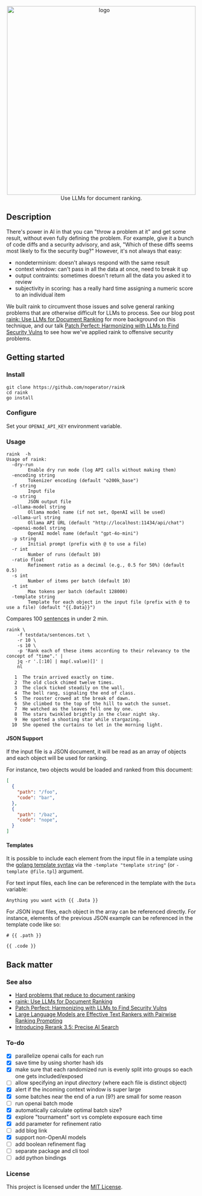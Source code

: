 <p align="center">
  <picture>
    <source media="(prefers-color-scheme: dark)" srcset="img/logo-dark.png">
    <img alt="logo" src="img/logo-light.png" width="500px">
  </picture>
  <br>
  Use LLMs for document ranking.
</p>

## Description

There's power in AI in that you can "throw a problem at it" and get some result, without even fully defining the problem. For example, give it a bunch of code diffs and a security advisory, and ask, "Which of these diffs seems most likely to fix the security bug?" However, it's not always that easy:
- nondeterminism: doesn't always respond with the same result
- context window: can't pass in all the data at once, need to break it up
- output contraints: sometimes doesn't return all the data you asked it to review
- subjectivity in scoring: has a really hard time assigning a numeric score to an individual item

We built raink to circumvent those issues and solve general ranking problems that are otherwise difficult for LLMs to process. See our blog post [raink: Use LLMs for Document Ranking](https://bishopfox.com/blog/raink-llms-document-ranking) for more background on this technique, and our talk [Patch Perfect: Harmonizing with LLMs to Find Security Vulns](https://www.youtube.com/watch?v=IBuL1zY69tY) to see how we've applied raink to offensive security problems.

## Getting started

### Install

```
git clone https://github.com/noperator/raink
cd raink
go install
```

### Configure

Set your `OPENAI_API_KEY` environment variable.

### Usage

```
raink  -h
Usage of raink:
  -dry-run
    	Enable dry run mode (log API calls without making them)
  -encoding string
    	Tokenizer encoding (default "o200k_base")
  -f string
    	Input file
  -o string
    	JSON output file
  -ollama-model string
    	Ollama model name (if not set, OpenAI will be used)
  -ollama-url string
    	Ollama API URL (default "http://localhost:11434/api/chat")
  -openai-model string
    	OpenAI model name (default "gpt-4o-mini")
  -p string
    	Initial prompt (prefix with @ to use a file)
  -r int
    	Number of runs (default 10)
  -ratio float
    	Refinement ratio as a decimal (e.g., 0.5 for 50%) (default 0.5)
  -s int
    	Number of items per batch (default 10)
  -t int
    	Max tokens per batch (default 128000)
  -template string
    	Template for each object in the input file (prefix with @ to use a file) (default "{{.Data}}")

```

Compares 100 [sentences](https://github.com/noperator/raink/blob/main/testdata/sentences.txt) in under 2 min.

```
raink \
    -f testdata/sentences.txt \
    -r 10 \
    -s 10 \
    -p 'Rank each of these items according to their relevancy to the concept of "time".' |
    jq -r '.[:10] | map(.value)[]' |
    nl

   1  The train arrived exactly on time.
   2  The old clock chimed twelve times.
   3  The clock ticked steadily on the wall.
   4  The bell rang, signaling the end of class.
   5  The rooster crowed at the break of dawn.
   6  She climbed to the top of the hill to watch the sunset.
   7  He watched as the leaves fell one by one.
   8  The stars twinkled brightly in the clear night sky.
   9  He spotted a shooting star while stargazing.
  10  She opened the curtains to let in the morning light.
```

#### JSON Support

If the input file is a JSON document, it will be read as an array of objects and each object will be used for ranking.

For instance, two objects would be loaded and ranked from this document:

```json
[
  {
    "path": "/foo",
    "code": "bar",
  },
  {
    "path": "/baz",
    "code": "nope",
  }
]
```

#### Templates

It is possible to include each element from the input file in a template using the [golang template syntax](https://pkg.go.dev/text/template) via the `-template "template string"` (or `-template @file.tpl`) argument.

For text input files, each line can be referenced in the template with the `Data` variable:

```
Anything you want with {{ .Data }}
```

For JSON input files, each object in the array can be referenced directly. For instance, elements of the previous JSON example can be referenced in the template code like so:

```
# {{ .path }}

{{ .code }}
```

## Back matter

### See also

- [Hard problems that reduce to document ranking](https://noperator.dev/posts/document-ranking-for-complex-problems/)
- [raink: Use LLMs for Document Ranking](https://bishopfox.com/blog/raink-llms-document-ranking)
- [Patch Perfect: Harmonizing with LLMs to Find Security Vulns](https://www.youtube.com/watch?v=IBuL1zY69tY)
- [Large Language Models are Effective Text Rankers with Pairwise Ranking Prompting](https://arxiv.org/html/2306.17563v2)
- [Introducing Rerank 3.5: Precise AI Search](https://cohere.com/blog/rerank-3pt5)

### To-do

- [x] parallelize openai calls for each run
- [x] save time by using shorter hash ids
- [x] make sure that each randomized run is evenly split into groups so each one gets included/exposed
- [ ] allow specifying an input _directory_ (where each file is distinct object)
- [x] alert if the incoming context window is super large
- [x] some batches near the end of a run (9?) are small for some reason
- [ ] run openai batch mode
- [x] automatically calculate optimal batch size?
- [x] explore "tournament" sort vs complete exposure each time
- [x] add parameter for refinement ratio
- [ ] add blog link
- [x] support non-OpenAI models
- [ ] add boolean refinement flag
- [ ] separate package and cli tool
- [ ] add python bindings

### License

This project is licensed under the [MIT License](LICENSE).

